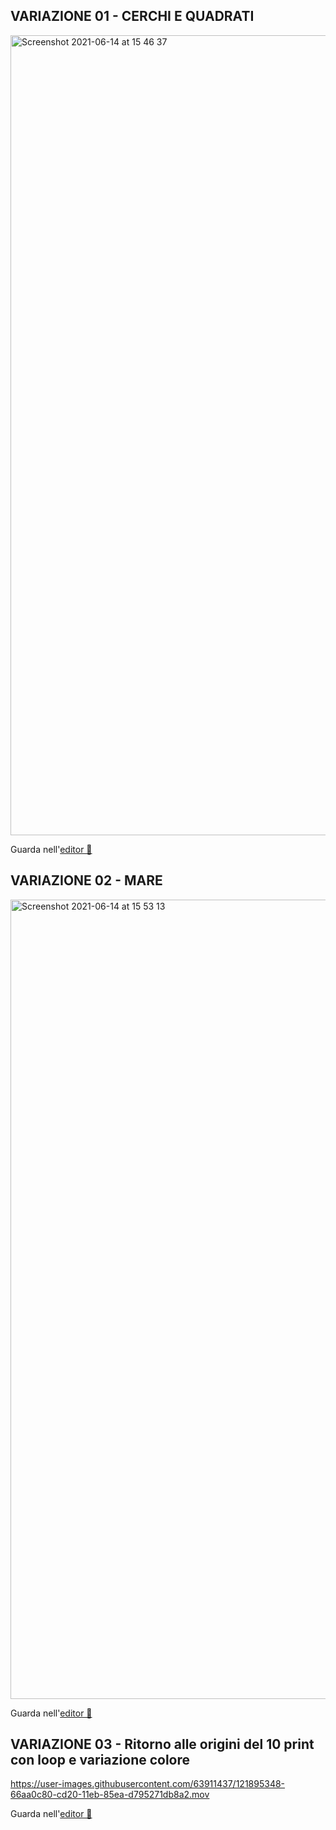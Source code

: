 ## VARIAZIONE 01 - CERCHI E QUADRATI

<img width="1280" alt="Screenshot 2021-06-14 at 15 46 37" src="https://user-images.githubusercontent.com/63911437/121902698-d96ab600-cd27-11eb-9fde-f69d26a94d66.png">


Guarda nell'[editor 👾 ](https://editor.p5js.org/lfaraci/full/sZT6WK3lX)


## VARIAZIONE 02 - MARE

<img width="1279" alt="Screenshot 2021-06-14 at 15 53 13" src="https://user-images.githubusercontent.com/63911437/121903587-c0163980-cd28-11eb-8162-0d912f4ca33e.png">

Guarda nell'[editor 👾 ](https://editor.p5js.org/lfaraci/full/t5WhL8Rcn)

## VARIAZIONE 03 - Ritorno alle origini del 10 print con loop e variazione colore 

https://user-images.githubusercontent.com/63911437/121895348-66aa0c80-cd20-11eb-85ea-d795271db8a2.mov

Guarda nell'[editor 👾 ](https://editor.p5js.org/lfaraci/full/qBbTbFoqA)

